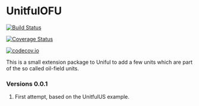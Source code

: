 # UnitfulOFU

[![Build Status](https://travis-ci.org/goedman/UnitfulOFU.jl.svg?branch=master)](https://travis-ci.org/goedman/UnitfulOFU.jl)

[![Coverage Status](https://coveralls.io/repos/goedman/UnitfulOFU.jl/badge.svg?branch=master&service=github)](https://coveralls.io/github/goedman/UnitfulOFU.jl?branch=master)

[![codecov.io](http://codecov.io/github/goedman/UnitfulOFU.jl/coverage.svg?branch=master)](http://codecov.io/github/goedman/UnitfulOFU.jl?branch=master)

This is a small extension package to Uniful to add a few units which are part of the so called oil-field units.

### Versions 0.0.1

1. First attempt, based on the UnitfulUS example.